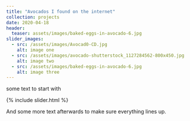 ```yaml
---
title: "Avocados I found on the internet"
collection: projects
date: 2020-04-18
header:
  teaser: assets/images/baked-eggs-in-avocado-6.jpg
slider_images:
  - src: /assets/images/Avocad0-CD.jpg
    alt: image one
  - src: /assets/images/avocado-shutterstock_1127284562-800x450.jpg
    alt: image two
  - src: /assets/images/baked-eggs-in-avocado-6.jpg
    alt: image three
---
```


some text to start with

{% include slider.html %}

And some more text afterwards to make sure everything lines up.
